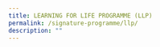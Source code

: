 ```yaml
---
title: LEARNING FOR LIFE PROGRAMME (LLP)
permalink: /signature-programme/llp/
description: ""
---
```





